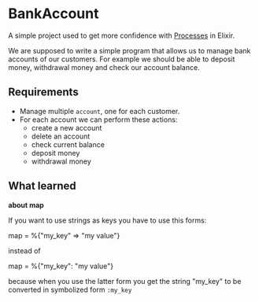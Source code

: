 # BankAccount

A simple project used to get more confidence with [Processes](https://elixir-lang.org/getting-started/processes.html) in Elixir.

We are supposed to write a simple program that allows us to manage bank accounts of our customers. For example we should be able to deposit money, withdrawal money and check our account balance.

## Requirements

* Manage multiple `account`, one for each customer.
* For each account we can perform these actions:
  * create a new account
  * delete an account
  * check current balance
  * deposit money
  * withdrawal money

## What learned

**about map**

If you want to use strings as keys you have to use this forms:

map = %{"my_key" => "my value"}

instead of

map = %{"my_key": "my value"}

because when you use the latter form you get the string "my_key" to be converted in symbolized form `:my_key`
